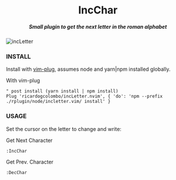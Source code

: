 <h1 align="center">IncChar</h1>

<h5 align="center"> Small plugin to get the next letter in the roman alphabet</h5>

![incLetter](/media/incLetter.gif?raw=true 'incLetter')


### INSTALL
Install with [vim-plug](https://github.com/junegunn/vim-plug), assumes node and
yarn|npm installed globally.

With vim-plug
```vim
" post install (yarn install | npm install)
Plug 'ricardogcolombo/incLetter.nvim', { 'do': 'npm --prefix ./rplugin/node/incletter.vim/ install' }
```

### USAGE
Set the cursor on the letter to change and write:

Get Next Character

```vim
:IncChar
```

Get Prev. Character
```vim
:DecChar
```
